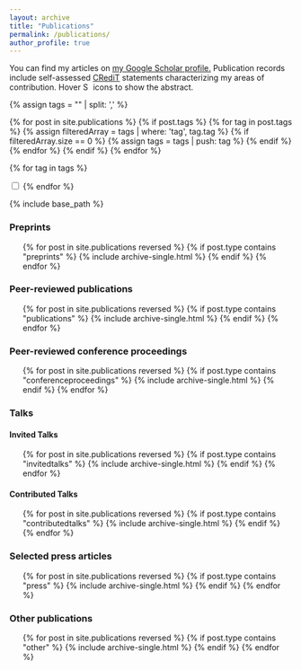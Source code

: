 ```yaml
---
layout: archive
title: "Publications"
permalink: /publications/
author_profile: true
---
```


You can find my articles on <u><a href="https://scholar.google.com/citations?user=oyl_rgUAAAAJ">my Google Scholar profile</a>.</u>
Publication records include self-assessed <a href="https://credit.niso.org/">CRediT</a> statements characterizing my areas of contribution. Hover <img src="{{ base_path }}/images/question.svg" style="display:inline; height:1em" title="Show abstract" /> icons to show the abstract.

{% assign tags = "" | split: ',' %}

{% for post in site.publications %}
  {% if post.tags %}
    {% for tag in post.tags %}
      {% assign filteredArray = tags | where: 'tag', tag.tag %}
      {% if filteredArray.size == 0 %}
        {% assign tags = tags | push: tag %}
      {% endif %}
    {% endfor %}
  {% endif %}
{% endfor %}

<style type="text/css">
{% for tag in tags %}
#toggle-{{ tag.id }}:checked ~ .publication:not(:has(div span.{{ tag.id }})) {
    display: none;
}

#toggle-{{ tag.id }}:checked ~ div {
    display: none;
}
{% endfor %}

label.publication_tag {
  display: inline-block;
  margin-right: 3px;
}

.visually-hidden {
    position: absolute;
    display: inline-block;
    left: -100vw;
}
</style>

{% for tag in tags %}
<div style="white-space:nowrap; display: inline-block;">
  <!--<label for="toggle-{{ tag.id }}" class="publication_tag" style="background-color: {{ tag.color }}; color: {{ tag.text_color }};">{{ tag.tag }}</label>-->
  <input type="checkbox" id="toggle-{{ tag.id }}" />
</div>
{% endfor %}

{% include base_path %}

<h3>Preprints</h3>

<ul>
{% for post in site.publications reversed %}
  {% if post.type contains "preprints" %}
    {% include archive-single.html %}
  {% endif %}
{% endfor %}
</ul>

<h3>Peer-reviewed publications</h3>

<ul>
{% for post in site.publications reversed %}
  {% if post.type contains "publications" %}
    {% include archive-single.html %}
  {% endif %}
{% endfor %}
</ul>

<h3>Peer-reviewed conference proceedings</h3>

<ul>
{% for post in site.publications reversed %}
{% if post.type contains "conferenceproceedings" %}
  {% include archive-single.html %}
{% endif %}
{% endfor %}
</ul>

<h3>Talks</h3>

<h4>Invited Talks</h4>
<ul>
{% for post in site.publications reversed %}
  {% if post.type contains "invitedtalks" %}
    {% include archive-single.html %}
  {% endif %}
{% endfor %}
</ul>

<h4>Contributed Talks</h4>
<ul>
{% for post in site.publications reversed %}
  {% if post.type contains "contributedtalks" %}
    {% include archive-single.html %}
  {% endif %}
{% endfor %}
</ul>

<h3>Selected press articles</h3>

<ul>
{% for post in site.publications reversed %}
  {% if post.type contains "press" %}
    {% include archive-single.html %}
  {% endif %}
{% endfor %}
</ul>

<h3>Other publications</h3>

<ul>
{% for post in site.publications reversed %}
  {% if post.type contains "other" %}
    {% include archive-single.html %}
  {% endif %}
{% endfor %}
</ul>
